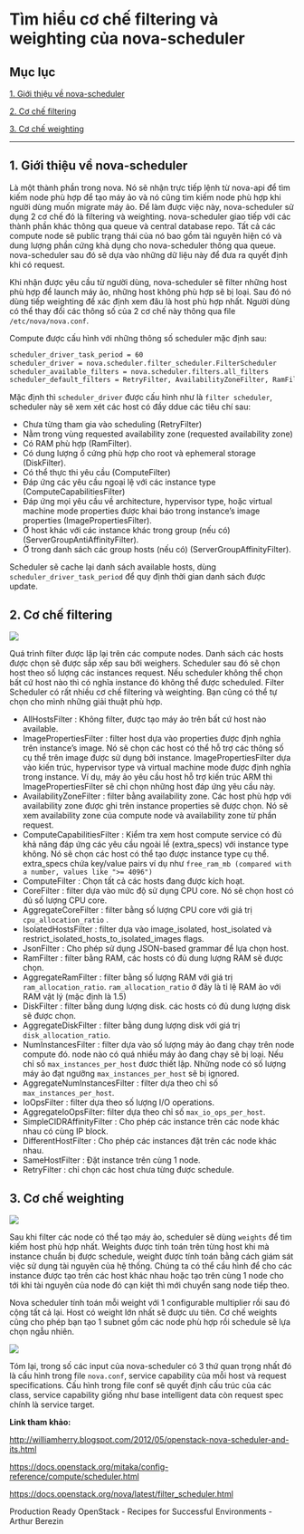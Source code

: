 # Tìm hiểu cơ chế filtering và weighting của nova-scheduler

## Mục lục

[1. Giới thiệu về nova-scheduler](#1)

[2. Cơ chế filtering](#2)

[3. Cơ chế weighting](#3)

----------

<a name ="1"></a>
## 1. Giới thiệu về nova-scheduler

Là một thành phần trong nova. Nó sẽ nhận trực tiếp lệnh từ nova-api để tìm kiếm node phù hợp để tạo máy ảo và nó cũng tim kiếm node phù hợp khi người dùng muốn migrate máy ảo. Để làm được việc này, nova-scheduler sử dụng 2 cơ chế đó là filtering và weighting. nova-scheduler giao tiếp với các thành phần khác thông qua queue và central database repo. Tất cả các compute node sẽ public trạng thái của nó bao gồm tài nguyên hiện có và dung lượng phần cứng khả dụng cho nova-scheduler thông qua queue. nova-scheduler sau đó sẽ dựa vào những dữ liệu này để đưa ra quyết định khi có request.

Khi nhận được yêu cầu từ người dùng, nova-scheduler sẽ filter những host phù hợp để launch máy ảo, những host không phù hợp sẽ bị loại. Sau đó nó dùng tiếp weighting để xác định xem đâu là host phù hợp nhất. Người dùng có thể thay đổi các thông số của 2 cơ chế này thông qua file `/etc/nova/nova.conf`.

Compute được cấu hình với những thông số scheduler mặc định sau:

``` sh
scheduler_driver_task_period = 60
scheduler_driver = nova.scheduler.filter_scheduler.FilterScheduler
scheduler_available_filters = nova.scheduler.filters.all_filters
scheduler_default_filters = RetryFilter, AvailabilityZoneFilter, RamFilter, DiskFilter, ComputeFilter, ComputeCapabilitiesFilter, ImagePropertiesFilter, ServerGroupAntiAffinityFilter, ServerGroupAffinityFilter
```

Mặc định thì `scheduler_driver` được cấu hình như là `filter scheduler`, scheduler này sẽ xem xét các host có đầy ddue các tiêu chí sau:

- Chưa từng tham gia vào scheduling (RetryFilter)
- Nằm trong vùng requested availability zone (requested availability zone)
- Có RAM phù hợp (RamFilter).
- Có dung lượng ổ cứng phù hợp cho root và ephemeral storage (DiskFilter).
- Có thể thực thi yêu cầu (ComputeFilter)
- Đáp ứng các yêu cầu ngoại lệ với các instance type (ComputeCapabilitiesFilter)
- Đáp ứng mọi yêu cầu về architecture, hypervisor type, hoặc virtual machine mode properties được khai báo trong instance’s image properties (ImagePropertiesFilter).
- Ở host khác với các instance khác trong group (nếu có) (ServerGroupAntiAffinityFilter).
- Ở trong danh sách các group hosts (nếu có) (ServerGroupAffinityFilter).

Scheduler sẽ cache lại danh sách available hosts, dùng `scheduler_driver_task_period` để quy định thời gian danh sách được update.

<a name ="2"></a>
## 2. Cơ chế filtering

<img src="http://i.imgur.com/DhPt1Xo.png">

Quá trình filter được lặp lại trên các compute nodes. Danh sách các hosts được chọn sẽ được sắp xếp sau bởi weighers. Scheduler sau đó sẽ chọn host theo số lượng các instances request. Nếu scheduler không thể chọn bất cứ host nào thì có nghĩa instance đó không thể được scheduled. Filter Scheduler có rất nhiều cơ chế filtering và weighting. Bạn cũng có thể tự chọn cho mình những giải thuật phù hợp.

- AllHostsFilter : Không filter, được tạo máy ảo trên bất cứ host nào available.
- ImagePropertiesFilter : filter host dựa vào properties được định nghĩa trên instance’s image. Nó sẽ chọn các host có thể hỗ trợ các thông số cụ thể trên image được sử dụng bởi instance. ImagePropertiesFilter dựa vào kiến trúc, hypervisor type và virtual machine mode được định nghĩa trong instance. Ví dụ, máy ảo yêu cầu host hỗ trợ kiến trúc ARM thì ImagePropertiesFilter sẽ chỉ chọn những host đáp ứng yêu cầu này.
- AvailabilityZoneFilter : filter bằng availability zone. Các host phù hợp với availability zone được ghi trên instance properties sẽ được chọn. Nó sẽ xem availability zone của compute node và availability zone từ phần request.
- ComputeCapabilitiesFilter : Kiểm tra xem host compute service có đủ khả năng đáp ứng các yêu cầu ngoài lề (extra_specs) với instance type không. Nó sẽ chọn các host có thể tạo được instance type cụ thể. extra_specs chứa key/value pairs ví dụ như `free_ram_mb (compared with a number, values like ">= 4096")`
- ComputeFilter : Chọn tất cả các hosts đang được kích hoạt.
- CoreFilter : filter dựa vào mức độ sử dụng CPU core. Nó sẽ chọn host có đủ số lượng CPU core.
- AggregateCoreFilter : filter bằng số lượng CPU core với giá trị `cpu_allocation_ratio` .
- IsolatedHostsFilter : filter dựa vào image_isolated, host_isolated và restrict_isolated_hosts_to_isolated_images flags.
- JsonFilter : Cho phép sử dụng JSON-based grammar để lựa chọn host.
- RamFilter : filter bằng RAM, các hosts có đủ dung lượng RAM sẽ được chọn.
- AggregateRamFilter : filter bằng số lượng RAM với giá trị `ram_allocation_ratio`. `ram_allocation_ratio` ở đây là tỉ lệ RAM ảo với RAM vật lý (mặc định là 1.5)
- DiskFilter : filter bằng dung lượng disk. các hosts có đủ dung lượng disk sẽ được chọn.
- AggregateDiskFilter : filter bằng dung lượng disk với giá trị `disk_allocation_ratio`.
- NumInstancesFilter : filter dựa vào số lượng máy ảo đang chạy trên node compute đó. node nào có quá nhiều máy ảo đang chạy sẽ bị loại. Nếu chỉ số `max_instances_per_host` đươc thiết lập. Những node có số lượng máy ảo đạt ngưỡng `max_instances_per_host` sẽ bị ignored.
- AggregateNumInstancesFilter : filter dựa theo chỉ số `max_instances_per_host`.
- IoOpsFilter : filter dựa theo số lượng  I/O operations.
- AggregateIoOpsFilter:  filter dựa theo chỉ số `max_io_ops_per_host`.
- SimpleCIDRAffinityFilter : Cho phép các instance trên các node khác nhau có cùng IP block.
- DifferentHostFilter : Cho phép các instances đặt trên các node khác nhau.
- SameHostFilter : Đặt instance trên cùng 1 node.
- RetryFilter : chỉ chọn các host chưa từng được schedule.

<a name ="3"></a>
## 3. Cơ chế weighting

<img src="http://i.imgur.com/U7P5m2V.png">

Sau khi filter các node có thể tạo máy ảo, scheduler sẽ dùng `weights` để tìm kiếm host phù hợp nhất. Weights được tính toán trên từng host khi mà instance chuẩn bị được schedule, weight được tính toán bằng cách giám sát việc sử dụng tài nguyên của hệ thống. Chúng ta có thể cầu hình để cho các instance được tạo trên các host khác nhau hoặc tạo trên cùng 1 node cho tới khi tài nguyên của node đó cạn kiệt thì mới chuyển sang node tiếp theo.

Nova scheduler tính toán mỗi weight với 1 configurable multiplier rồi sau đó cộng tất cả lại. Host có weight lớn nhất sẽ được ưu tiên. Cơ chế weights cũng cho phép bạn tạo 1 subnet gồm các node phù hợp rồi schedule sẽ lựa chọn ngẫu nhiên.

<img src="http://i.imgur.com/bCbiLIL.png">

Tóm lại, trong số các input của nova-scheduler có 3 thứ quan trọng nhất đó là cấu hình trong file `nova.conf`, service capability của mỗi host và request specifications. Cấu hình trong file conf sẽ quyết định cấu trúc của các class, service capability giống như base intelligent data còn request spec chính là service target.

**Link tham khảo:**

http://williamherry.blogspot.com/2012/05/openstack-nova-scheduler-and-its.html

https://docs.openstack.org/mitaka/config-reference/compute/scheduler.html

https://docs.openstack.org/nova/latest/filter_scheduler.html

Production Ready OpenStack - Recipes for Successful Environments - Arthur Berezin
